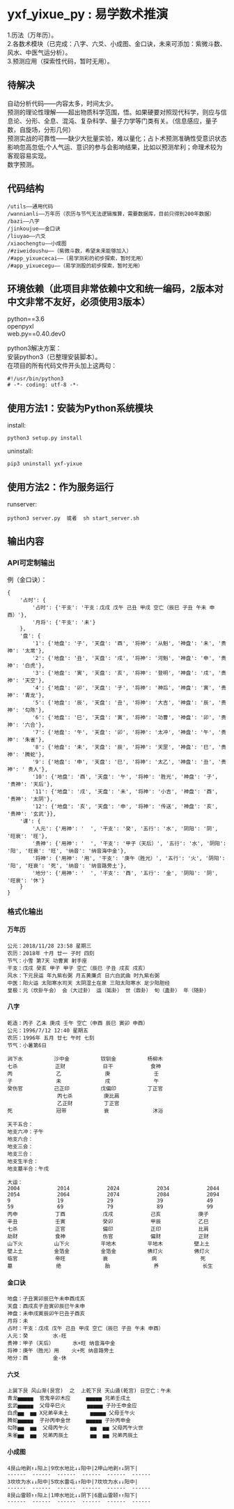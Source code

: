 yxf_yixue_py : 易学数术推演
=========================================================

1.历法（万年历）。  
2.各数术模块（已完成：八字、六爻、小成图、金口诀，未来可添加：紫微斗数、风水、中医气运分析）。  
3.预测应用（探索性代码，暂时无用）。  

## 待解决

自动分析代码——内容太多，时间太少。  
预测的理论性理解——超出物质科学范围，悟。如果硬要对照现代科学，则应与信息论、分形、全息、混沌、复杂科学、量子力学等门类有关。（信息感应，量子数，自旋场，分形几何）  
预测实战的可靠性——缺少大批量实验，难以量化；占卜术预测准确性受意识状态影响忽高忽低;个人气运、意识的参与会影响结果，比如以预测牟利；命理术较为客观容易实现。  
数字预测。  

## 代码结构

    /utils——通用代码
    /wannianli——万年历（农历与节气无法逻辑推算，需要数据库，目前只得到200年数据）
    /bazi——八字
    /jinkoujue——金口诀
    /liuyao——六爻
    /xiaochengtu——小成图
    /#ziweidoushu——（紫微斗数，希望未来能够加入）  
	/#app_yixuececai——（易学测彩的初步探索，暂时无用）
	/#app_yixuecegu——（易学测股的初步探索，暂时无用）

## 环境依赖（此项目非常依赖中文和统一编码，2版本对中文非常不友好，必须使用3版本）

python==3.6  
openpyxl  
web.py==0.40.dev0  

python3解决方案：  
安装python3（已整理安装脚本）。  
在项目的所有代码文件开头加上这两句：  

	#!/usr/bin/python3   
	# -*- coding: utf-8 -*-

## 使用方法1：安装为Python系统模块

install:   

	python3 setup.py install
	
uninstall:   

	pip3 uninstall yxf-yixue
	
## 使用方法2：作为服务运行

runserver:   

	python3 server.py  或者  sh start_server.sh

## 输出内容

### API可定制输出  

例（金口诀）：  

	{
		'占时': {
			'占时': {'干支': '干支：戊戌 戊午 己丑 甲戌 空亡（辰巳 子丑 午未 申酉）'}, 
			'月将': {'干支': '未'}
		}, 
		'盘': {
			'1': {'地盘': '子', '天盘': '酉', '将神': '从魁', '神盘': '未', '贵神': '太常'}, 
			'2': {'地盘': '丑', '天盘': '戌', '将神': '河魁', '神盘': '申', '贵神': '白虎'}, 
			'3': {'地盘': '寅', '天盘': '亥', '将神': '登明', '神盘': '戌', '贵神': '天空'}, 
			'4': {'地盘': '卯', '天盘': '子', '将神': '神后', '神盘': '寅', '贵神': '青龙'}, 
			'5': {'地盘': '辰', '天盘': '丑', '将神': '大吉', '神盘': '辰', '贵神': '勾陈'}, 
			'6': {'地盘': '巳', '天盘': '寅', '将神': '功曹', '神盘': '卯', '贵神': '六合'}, 
			'7': {'地盘': '午', '天盘': '卯', '将神': '太冲', '神盘': '午', '贵神': '朱雀'}, 
			'8': {'地盘': '未', '天盘': '辰', '将神': '天罡', '神盘': '巳', '贵神': '腾蛇'}, 
			'9': {'地盘': '申', '天盘': '巳', '将神': '太乙', '神盘': '丑', '贵神': ' 贵人'}, 
			'10': {'地盘': '酉', '天盘': '午', '将神': '胜光', '神盘': '子', '贵神': '天后'}, 
			'11': {'地盘': '戌', '天盘': '未', '将神': '小吉', '神盘': '酉', '贵神': '太阴'}, 
			'12': {'地盘': '亥', '天盘': '申', '将神': '传送', '神盘': '亥', '贵神': '玄武'}}, 
		'课': {
			'人元': {'用神': '  ', '干支': '癸', '五行': '水', '阴阳': '阴', '旺衰': '旺'}, 
			'贵神': {'用神': '  ', '干支': '甲子（天后）', '五行': '水', '阴阳': '阳', '旺衰': '旺', '纳音': '纳音海中金'}, 
			'将神': {'用神': '用', '干支': '庚午（胜光）', '五行': '火', '阴阳': '阳', '旺衰': '死', '纳音': '纳音路旁土'}, 
			'地分': {'用神': '  ', '干支': '酉', '五行': '金', '阴阳': '阴', '旺衰': '休'}
		}
	}

### 格式化输出  

#### 万年历

	公元：2018/11/28 23:58 星期三
	农历：2018年 十月 廿一 子时 四刻
	节气：小雪 第7天 功曹寅 射手座
	干支：戊戌 癸亥 甲子 甲子 空亡（辰巳 子丑 戌亥 戌亥）
	风水：下元艮运 年九紫右弼 月五黄廉贞 日六白武曲 时九紫右弼
	中医：阳火运 太阳寒水司天 太阴湿土在泉 三阳太阳寒水 足少阳胆经
	皇极：元（坎卦午会） 会（大过卦） 运（姤卦） 世（鼎卦） 旬（蛊卦） 年（随卦）
	
#### 八字

	乾造：丙子 乙未 庚戌 壬午 空亡（申酉 辰巳 寅卯 申酉）
	公元：1996/7/12 12:40 星期五
	农历：1996年 五月 廿七 午时 七刻
	节气：小暑第6日

	涧下水          沙中金          钗钏金          杨柳木
	七杀            正财            日干            食神
	丙              乙              庚              壬
	子              未              戌              午
	癸伤官          己正印          戊偏印          丁正官
					丙七杀          庚比肩
					乙正财          丁正官
	死              冠带            衰              沐浴

	天干五合：
	地支六冲：子午
	地支六合：
	地支三会：
	地支三合：
	地支生半合：
	地支墓半合：午戌

	大运：
	2004            2014            2024            2034            2044            2054            2064            2074            2084            2094
	9               19              29              39              49              59              69      		79              89              99
	丙申            丁酉            戊戌            己亥            庚子            辛丑            壬寅            癸卯            甲辰            乙巳
	七杀            正官            偏印            正印            比肩            劫财            食神            伤官            偏财            正财
	山下火          山下火          平地木          平地木          壁上土          壁上土          金箔金          金箔金          佛灯火          佛灯火
	临官            帝旺            衰              病              死              墓              绝              胎              养              长生

#### 金口诀

	地盘：子丑寅卯辰巳午未申酉戌亥
	天盘：酉戌亥子丑寅卯辰巳午未申
	神盘：未申戌寅辰卯午巳丑子酉亥
	月将：未
	占时：干支：戊戌 戊午 己丑 甲戌 空亡（辰巳 子丑 午未 申酉）
	人元：癸        水-旺
	贵神：甲子（天后）      水+旺 纳音海中金
	将神：庚午（胜光）用    火+死 纳音路旁土
	地分：酉        金-休

#### 六爻
	
	上巽下艮 风山渐(艮宫)  之  上乾下艮 天山遁(乾宫) 日空亡：午未
	青龙▅▅▅▅▅  官鬼辛卯木应     ▅▅▅▅▅ 兄弟壬戌土
	玄武▅▅▅▅▅  父母辛巳火       ▅▅▅▅▅ 子孙壬申金应
	白虎▅▅  ▅▅ X兄弟辛未土       ▅▅▅▅▅ 父母壬午火
	腾蛇▅▅▅▅▅  子孙丙申金世     ▅▅▅▅▅ 子孙丙申金
	勾陈▅▅  ▅▅  父母丙午火       ▅▅  ▅▅ 父母丙午火世
	朱雀▅▅  ▅▅  兄弟丙辰土       ▅▅  ▅▅ 兄弟丙辰土

#### 小成图

	4艮山地剥↑↓阳上|9坎水地比↓↓阳中|2坤山地剥↑↓阴下|
	------  ------  ------  ------  ------  ------
	3坎坎为水↓↓阳中|5坎水雷屯↓↑阳中|7坎坎为水↓↓阳中|
	------  ------  ------  ------  ------  ------
	8艮山雷颐↑↑阳上|1坤水地比↓↓阴下|6震山雷颐↑↑阳下|
	------  ------  ------  ------  ------  ------

